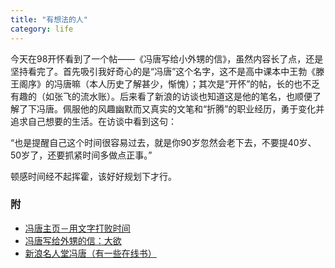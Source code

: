 ```yaml
---
title: "有想法的人"
category: life
---
```


<p>今天在98开怀看到了一个帖——《冯唐写给小外甥的信》，虽然内容长了点，还是坚持看完了。首先吸引我好奇心的是“冯唐”这个名字，这不是高中课本中王勃《滕王阁序》的冯唐嘛（本人历史了解甚少，惭愧）；其次是“开怀”的帖，长的也不乏有趣的（如张飞的流水账）。后来看了新浪的访谈也知道这是他的笔名，也顺便了解了下冯唐。佩服他的风趣幽默而又真实的文笔和“折腾”的职业经历，勇于变化并追求自己想要的生活。在访谈中看到这句：</p>
<p>“也是提醒自己这个时间很容易过去，就是你90岁忽然会老下去，不要提40岁、50岁了，还要抓紧时间多做点正事。”</p>
<p>顿感时间经不起挥霍，该好好规划下才行。</p>
<h3>附</h3>
<ul>
    <li><a href="http://www.fengtang.com/">冯唐主页－用文字打败时间</a></li>
    <li><a href="http://www.fengtang.com/blog/?p=225">冯唐写给外甥的信：大欲</a></li>
    <li><a href="http://book.sina.com.cn/people/fengtang/index.shtml">新浪名人堂冯唐（有一些在线书）</a></li>
</ul>
